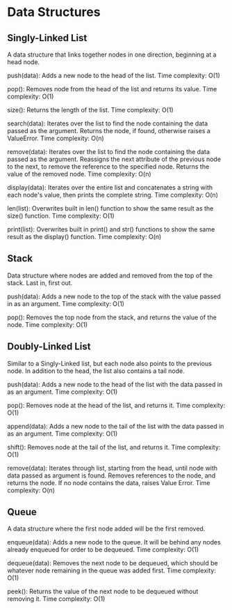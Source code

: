 # Data Structures

## Singly-Linked List
A data structure that links together nodes in one direction, beginning at a head 
node.

push(data): Adds a new node to the head of the list.
Time complexity: O(1)

pop(): Removes node from the head of the list and returns its value. 
Time complexity: O(1)

size(): Returns the length of the list. 
Time complexity: O(1)

search(data): Iterates over the list to find the node containing the data passed as the
argument. Returns the node, if found, otherwise raises a ValueError.
Time complexity: O(n)

remove(data): Iterates over the list to find the node containing the data passed as the
argument. Reassigns the next attribute of the previous node to the next, to remove the reference to the specified node. Returns the value of the removed node. 
Time complexity: O(n)

display(data): Iterates over the entire list and concatenates a string with each node's value, then prints the complete string. 
Time complexity: O(n)

len(list): Overwrites built in len() function to show the same result as the size() function.
Time complexity: O(1)

print(list): Overwrites built in print() and str() functions to show the same result as the
display() function.
Time complexity: O(n)

## Stack
Data structure where nodes are added and removed from the top of the stack. Last in, first out.

push(data): Adds a new node to the top of the stack with the value passed in as an argument.
Time complexity: O(1)

pop(): Removes the top node from the stack, and returns the value of the node.
Time complexity: O(1)

## Doubly-Linked List
Similar to a Singly-Linked list, but each node also points to the previous node. 
In addition to the head, the list also contains a tail node. 

push(data): Adds a new node to the head of the list with the data passed in as an argument.
Time complexity: O(1)

pop(): Removes node at the head of the list, and returns it.
Time complexity: O(1)

append(data): Adds a new node to the tail of the list with the data passed in as an argument.
Time complexity: O(1)

shift(): Removes node at the tail of the list, and returns it.
Time complexity: O(1)

remove(data): Iterates through list, starting from the head, until node with data passed as argument is found. Removes references to the node, and returns the node. If no node contains the data, raises Value Error.
Time complexity: O(n)

## Queue
A data structure where the first node added will be the first removed. 

enqueue(data): Adds a new node to the queue. It will be behind any nodes already enqueued for order to be dequeued. Time complexity: O(1)

dequeue(data): Removes the next node to be dequeued, which should be whatever node remaining in the queue was added first. Time complexity: O(1)

peek(): Returns the value of the next node to be dequeued without removing it. Time complexity: O(1)



